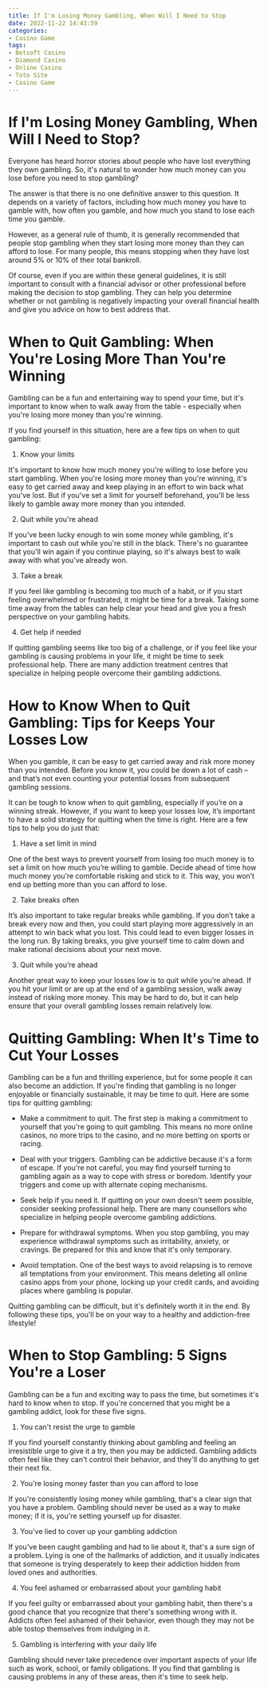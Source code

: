 ```yaml
---
title: If I'm Losing Money Gambling, When Will I Need to Stop
date: 2022-11-22 14:43:59
categories:
- Casino Game
tags:
- Betsoft Casino
- Diamond Casino
- Online Casino
- Toto Site
- Casino Game
---
```



#  If I'm Losing Money Gambling, When Will I Need to Stop?

Everyone has heard horror stories about people who have lost everything they own gambling. So, it's natural to wonder how much money can you lose before you need to stop gambling?

The answer is that there is no one definitive answer to this question. It depends on a variety of factors, including how much money you have to gamble with, how often you gamble, and how much you stand to lose each time you gamble.

However, as a general rule of thumb, it is generally recommended that people stop gambling when they start losing more money than they can afford to lose. For many people, this means stopping when they have lost around 5% or 10% of their total bankroll.

Of course, even if you are within these general guidelines, it is still important to consult with a financial advisor or other professional before making the decision to stop gambling. They can help you determine whether or not gambling is negatively impacting your overall financial health and give you advice on how to best address that.

#  When to Quit Gambling: When You're Losing More Than You're Winning

Gambling can be a fun and entertaining way to spend your time, but it's important to know when to walk away from the table - especially when you're losing more money than you're winning.

If you find yourself in this situation, here are a few tips on when to quit gambling:

1. Know your limits

It's important to know how much money you're willing to lose before you start gambling. When you're losing more money than you're winning, it's easy to get carried away and keep playing in an effort to win back what you've lost. But if you've set a limit for yourself beforehand, you'll be less likely to gamble away more money than you intended.

2. Quit while you're ahead

If you've been lucky enough to win some money while gambling, it's important to cash out while you're still in the black. There's no guarantee that you'll win again if you continue playing, so it's always best to walk away with what you've already won.

3. Take a break

If you feel like gambling is becoming too much of a habit, or if you start feeling overwhelmed or frustrated, it might be time for a break. Taking some time away from the tables can help clear your head and give you a fresh perspective on your gambling habits.

4. Get help if needed

If quitting gambling seems like too big of a challenge, or if you feel like your gambling is causing problems in your life, it might be time to seek professional help. There are many addiction treatment centres that specialize in helping people overcome their gambling addictions.

#  How to Know When to Quit Gambling: Tips for Keeps Your Losses Low

When you gamble, it can be easy to get carried away and risk more money than you intended. Before you know it, you could be down a lot of cash – and that’s not even counting your potential losses from subsequent gambling sessions.

It can be tough to know when to quit gambling, especially if you’re on a winning streak. However, if you want to keep your losses low, it’s important to have a solid strategy for quitting when the time is right. Here are a few tips to help you do just that:

1. Have a set limit in mind

One of the best ways to prevent yourself from losing too much money is to set a limit on how much you’re willing to gamble. Decide ahead of time how much money you’re comfortable risking and stick to it. This way, you won’t end up betting more than you can afford to lose.

2. Take breaks often

It’s also important to take regular breaks while gambling. If you don’t take a break every now and then, you could start playing more aggressively in an attempt to win back what you lost. This could lead to even bigger losses in the long run. By taking breaks, you give yourself time to calm down and make rational decisions about your next move.

3. Quit while you’re ahead

Another great way to keep your losses low is to quit while you’re ahead. If you hit your limit or are up at the end of a gambling session, walk away instead of risking more money. This may be hard to do, but it can help ensure that your overall gambling losses remain relatively low.

#  Quitting Gambling: When It's Time to Cut Your Losses

Gambling can be a fun and thrilling experience, but for some people it can also become an addiction. If you're finding that gambling is no longer enjoyable or financially sustainable, it may be time to quit. Here are some tips for quitting gambling:

- Make a commitment to quit. The first step is making a commitment to yourself that you're going to quit gambling. This means no more online casinos, no more trips to the casino, and no more betting on sports or racing.

- Deal with your triggers. Gambling can be addictive because it's a form of escape. If you're not careful, you may find yourself turning to gambling again as a way to cope with stress or boredom. Identify your triggers and come up with alternate coping mechanisms.

- Seek help if you need it. If quitting on your own doesn't seem possible, consider seeking professional help. There are many counsellors who specialize in helping people overcome gambling addictions.

- Prepare for withdrawal symptoms. When you stop gambling, you may experience withdrawal symptoms such as irritability, anxiety, or cravings. Be prepared for this and know that it's only temporary.

- Avoid temptation. One of the best ways to avoid relapsing is to remove all temptations from your environment. This means deleting all online casino apps from your phone, locking up your credit cards, and avoiding places where gambling is popular.

Quitting gambling can be difficult, but it's definitely worth it in the end. By following these tips, you'll be on your way to a healthy and addiction-free lifestyle!

#  When to Stop Gambling: 5 Signs You're a Loser

Gambling can be a fun and exciting way to pass the time, but sometimes it's hard to know when to stop. If you're concerned that you might be a gambling addict, look for these five signs.

1. You can't resist the urge to gamble

If you find yourself constantly thinking about gambling and feeling an irresistible urge to give it a try, then you may be addicted. Gambling addicts often feel like they can't control their behavior, and they'll do anything to get their next fix.

2. You're losing money faster than you can afford to lose

If you're consistently losing money while gambling, that's a clear sign that you have a problem. Gambling should never be used as a way to make money; if it is, you're setting yourself up for disaster.

3. You've lied to cover up your gambling addiction

If you've been caught gambling and had to lie about it, that's a sure sign of a problem. Lying is one of the hallmarks of addiction, and it usually indicates that someone is trying desperately to keep their addiction hidden from loved ones and authorities.

4. You feel ashamed or embarrassed about your gambling habit

If you feel guilty or embarrassed about your gambling habit, then there's a good chance that you recognize that there's something wrong with it. Addicts often feel ashamed of their behavior, even though they may not be able tostop themselves from indulging in it.

5. Gambling is interfering with your daily life

Gambling should never take precedence over important aspects of your life such as work, school, or family obligations. If you find that gambling is causing problems in any of these areas, then it's time to seek help.